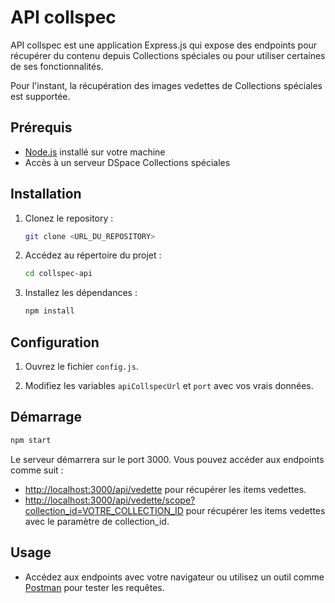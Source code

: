 
# API collspec

API collspec est une application Express.js qui expose des endpoints pour récupérer du contenu depuis Collections spéciales ou pour
utiliser certaines de ses fonctionnalités.

Pour l'instant, la récupération des images vedettes de Collections spéciales
est supportée.

## Prérequis

- [Node.js](https://nodejs.org/) installé sur votre machine
- Accès à un serveur DSpace Collections spéciales

## Installation

1. Clonez le repository :

    ```bash
    git clone <URL_DU_REPOSITORY>
    ```

2. Accédez au répertoire du projet :

    ```bash
    cd collspec-api
    ```

3. Installez les dépendances :

    ```bash
    npm install
    ```

## Configuration

1. Ouvrez le fichier `config.js`.

2. Modifiez les variables `apiCollspecUrl` et `port` avec vos vrais données.

## Démarrage

```bash
npm start
```

Le serveur démarrera sur le port 3000. Vous pouvez accéder aux endpoints comme suit :

- [http://localhost:3000/api/vedette](http://localhost:3000/api/items/vedette) pour récupérer les items vedettes.
- [http://localhost:3000/api/vedette/scope?collection_id=VOTRE_COLLECTION_ID](http://localhost:3000/api/items/vedette/scope?collection_id=VOTRE_COLLECTION_ID) pour récupérer les items vedettes avec le paramètre de collection_id.

## Usage

- Accédez aux endpoints avec votre navigateur ou utilisez un outil comme [Postman](https://www.postman.com/) pour tester les requêtes.

